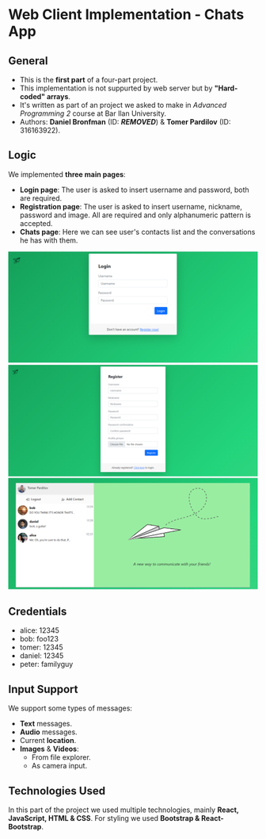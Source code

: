 # Web Client Implementation - Chats App
## General
- This is the **first part** of a four-part project.
- This implementation is not suppurted by web server but by **"Hard-coded" arrays**.
- It's written as part of an project we asked to make in _Advanced Programming 2_ course at Bar Ilan University.
- Authors: **Daniel Bronfman** (ID: ***REMOVED***) & **Tomer Pardilov** (ID: 316163922).

## Logic
We implemented **three main pages**:
- **Login page**: The user is asked to insert username and password, both are required.
- **Registration page**: The user is asked to insert username, nickname, password and image. All are required and only alphanumeric pattern is accepted.
- **Chats page**: Here we can see user's contacts list and the conversations he has with them.


![Screenshot](loginScreenshot.png)
![Screenshot](registerScreenshot.png)
![Screenshot](chatsScreenshot.png)

## Credentials 
- alice: 12345
- bob: foo123
- tomer: 12345
- daniel: 12345
- peter: familyguy

## Input Support
We support some types of messages:
- **Text** messages.
- **Audio** messages.
- Current **location**.
- **Images** & **Videos**:
  - From file explorer.
  - As camera input.
## Technologies Used
In this part of the project we used multiple technologies, mainly **React, JavaScript, HTML & CSS**.
For styling we used **Bootstrap & React-Bootstrap**.

